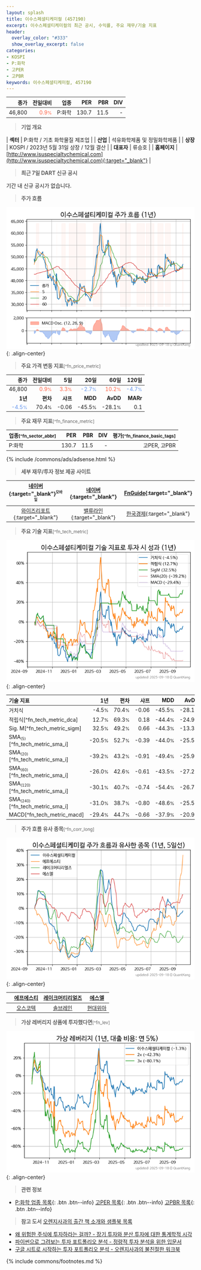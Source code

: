 ```yaml
---
layout: splash
title: 이수스페셜티케미컬 (457190)
excerpt: 이수스페셜티케미컬의 최근 공시, 수익률, 주요 재무/기술 지표
header:
  overlay_color: "#333"
  show_overlay_excerpt: false
categories:
- KOSPI
- P:화학
- 고PER
- 고PBR
keywords: 이수스페셜티케미컬, 457190
---
```


| **종가** | **전일대비** | **업종** | **PER** | **PBR** | **DIV** |
| -------: | -----------: | -------: | ------: | ------: | ------: |
| 46,800 | <span style="color: tomato">0.9<small>%</small></span> | P:화학 | 130.7 | 11.5 | - |

<!-- more -->


> **기업 개요**<a id="company"></a>

| <span style="white-space:nowrap;">**섹터**</span> | P:화학 / 기초 화학물질 제조업 |
| <span style="white-space:nowrap;">**산업**</span> | 석유화학제품 및 정밀화학제품 |
| <span style="white-space:nowrap;">**상장**</span> | KOSPI / 2023년 5월 31일 상장 / 12월 결산 |
| <span style="white-space:nowrap;">**대표자**</span> | 류승호 |
| <span style="white-space:nowrap;">**홈페이지**</span> | [http://www.isuspecialtychemical.com](http://www.isuspecialtychemical.com){:target="_blank"} |


> **최근 7일 DART 신규 공시**<a id="dart"></a>

기간 내 신규 공시가 없습니다.


> **주가 흐름**<a id="price"></a>

![457190](/stock/images/457190.png){: .align-center}


> **주요 가격 변동 지표**<small>[^fn_price_metric]</small>

| **종가** | **전일대비** | **5일** | **20일** | **60일** | **120일** |
| -------: | -----------: | ------: | -------: | -------: | --------: |
| 46,800 | <span style="color: tomato">0.9<small>%</small></span> | <span style="color: tomato">3.3<small>%</small></span> | <span style="color: cornflowerblue">-2.7<small>%</small></span> | <span style="color: tomato">10.2<small>%</small></span> | <span style="color: cornflowerblue">-4.7<small>%</small></span> |
| **1년** | **편차** | **샤프** | **MDD** | **AvDD** | **MARr** |
| <span style="color: cornflowerblue">-4.5<small>%</small></span> | 70.4<small>%</small> | -0.06 | -45.5<small>%</small> | -28.1<small>%</small> | 0.1 |


> **주요 재무 지표**<small>[^fn_finance_metric]</small>

| **업종**<small>[^fn_sector_abbr]</small> | **PER** | **PBR** | **DIV** | **평가**<small>[^fn_finance_basic_tags]</small> |
| :--------------------------------------- | ------: | ------: | ------: | ----------------------------------------------: |
| P:화학 | 130.7 | 11.5 | - | 고PER, 고PBR |



{% include /commons/ads/adsense.html %}

> **세부 재무/투자 정보 제공 사이트**

| [네이버](https://m.stock.naver.com/domestic/stock/457190/finance/summary){:target="_blank"}<sup><small>모바일</small></sup> | [네이버](https://finance.naver.com/item/coinfo.naver?code=457190){:target="_blank"} | [FnGuide](https://comp.fnguide.com/SVO2/ASP/SVD_Invest.asp?gicode=A457190&MenuYn=Y){:target="_blank"} |
| :---: | :---: | :---: |
| [와이즈리포트](https://comp.wisereport.co.kr/company/c1040001.aspx?cmp_cd=457190){:target="_blank"} | [밸류라인](https://www.valueline.co.kr/finance/summary/457190){:target="_blank"} | [한국경제](https://markets.hankyung.com/stock/457190/financial-summary){:target="_blank"} |


> **주요 기술 지표**<small>[^fn_tech_metric]</small>


![457190](/stock/images/457190_tech.png){: .align-center}

| **기술 지표** | **1년** | **편차** | **샤프** | **MDD** | **AvDD** |
| :------------ | ------: | -----------: | -------: | ------: | -------: |
| 거치식 | -4.5<small>%</small> | 70.4<small>%</small> | -0.06 | -45.5<small>%</small> | -28.1<small>%</small> |
| 적립식[^fn_tech_metric_dca] | 12.7<small>%</small> | 69.3<small>%</small> | 0.18 | -44.4<small>%</small> | -24.9<small>%</small> |
| Sig. M[^fn_tech_metric_sigm] | 32.5<small>%</small> | 49.2<small>%</small> | 0.66 | -44.3<small>%</small> | -13.3<small>%</small> |
| SMA<small><sub>(5)</sub></small>[^fn_tech_metric_sma_i] | -20.5<small>%</small> | 52.7<small>%</small> | -0.39 | -44.0<small>%</small> | -25.5<small>%</small> |
| SMA<small><sub>(20)</sub></small>[^fn_tech_metric_sma_i] | -39.2<small>%</small> | 43.2<small>%</small> | -0.91 | -49.4<small>%</small> | -25.9<small>%</small> |
| SMA<small><sub>(60)</sub></small>[^fn_tech_metric_sma_i] | -26.0<small>%</small> | 42.6<small>%</small> | -0.61 | -43.5<small>%</small> | -27.2<small>%</small> |
| SMA<small><sub>(120)</sub></small>[^fn_tech_metric_sma_i] | -30.1<small>%</small> | 40.7<small>%</small> | -0.74 | -54.4<small>%</small> | -26.7<small>%</small> |
| SMA<small><sub>(240)</sub></small>[^fn_tech_metric_sma_i] | -31.0<small>%</small> | 38.7<small>%</small> | -0.80 | -48.6<small>%</small> | -25.5<small>%</small> |
| MACD[^fn_tech_metric_macd] | -29.4<small>%</small> | 44.7<small>%</small> | -0.66 | -37.9<small>%</small> | -20.9<small>%</small> |


> **주가 흐름 유사 종목**<a id="corr"></a><small>[^fn_corr_long]</small>

![457190](/stock/images/457190_corr.png){: .align-center}

|       | [에프에스티](/036810/) | [레이크머티리얼즈](/281740/) | [에스엘](/005850/) |
| :---: | :------------------------------------: | :------------------------------------: | :------------------------------------: |
|       | [오스코텍](/039200/) | [솔브레인](/357780/) | [현대위아](/011210/) |


> **가상 레버리지 상품에 투자했다면**<a id="2x"></a><small>[^fn_lev]</small>

![457190](/stock/images/457190_2x.png){: .align-center}


> **관련 정보**

- [P:화학 업종 목록](/stats/sector/kospi_업종_화학_종목/){: .btn .btn--info} [고PER 목록](/fn/fn_high_per/){: .btn .btn--info} [고PBR 목록](/fn/fn_high_pbr/){: .btn .btn--info}

> **참고 도서** [오렌지사과의 출간 책 소개와 샘플북 목록](https://kongdori.tistory.com/691)

- [왜 위험한 주식에 투자하라는 걸까? - 장기 투자와 분산 투자에 대한 통계학적 시각](https://kongdori.tistory.com/421)
- [파이썬으로 그려보는 투자 포트폴리오 분석  - 정량적 투자 분석을 위한 입문서](https://kongdori.tistory.com/643)
- [구글 시트로 시작하는 투자 포트폴리오 분석 - 오렌지사과의 불친절한 워크북](https://kongdori.tistory.com/449)


{% include commons/footnotes.md %}